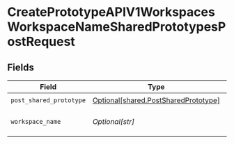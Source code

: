 # CreatePrototypeAPIV1WorkspacesWorkspaceNameSharedPrototypesPostRequest


## Fields

| Field                                                                                  | Type                                                                                   | Required                                                                               | Description                                                                            |
| -------------------------------------------------------------------------------------- | -------------------------------------------------------------------------------------- | -------------------------------------------------------------------------------------- | -------------------------------------------------------------------------------------- |
| `post_shared_prototype`                                                                | [Optional[shared.PostSharedPrototype]](undefined/models/shared/postsharedprototype.md) | :heavy_check_mark:                                                                     | N/A                                                                                    |
| `workspace_name`                                                                       | *Optional[str]*                                                                        | :heavy_check_mark:                                                                     | Type the name of the workspace.                                                        |